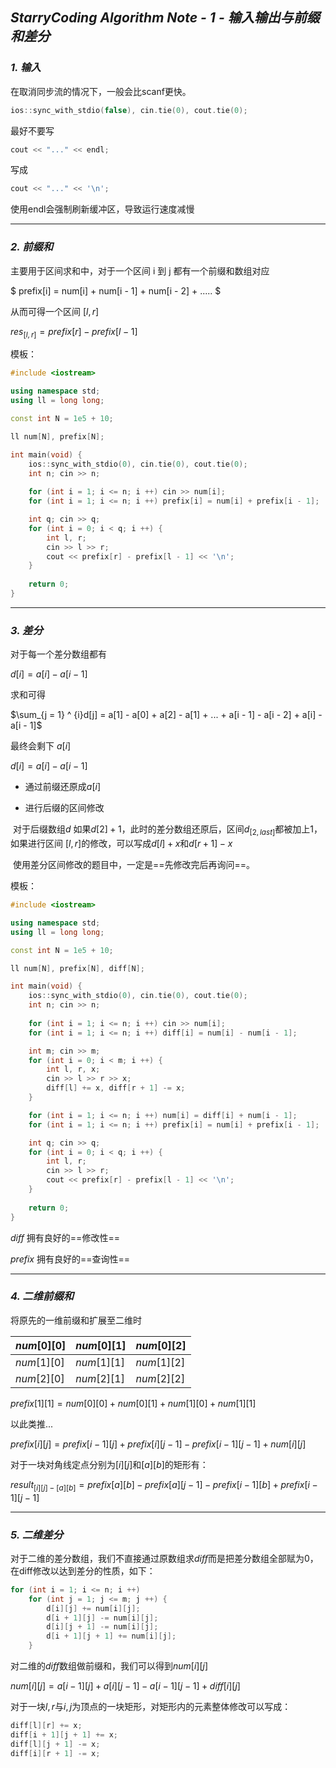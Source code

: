 ## *StarryCoding Algorithm Note - 1 - 输入输出与前缀和差分*

### *1. 输入*

在取消同步流的情况下，一般会比scanf更快。

```c++
ios::sync_with_stdio(false), cin.tie(0), cout.tie(0);
```

最好不要写

```c++
cout << "..." << endl;
```

写成

```c++
cout << "..." << '\n';
```

使用endl会强制刷新缓冲区，导致运行速度减慢

---

### *2. 前缀和*

主要用于区间求和中，对于一个区间 i 到 j 都有一个前缀和数组对应 

$ prefix[i] = num[i] + num[i - 1] + num[i - 2] + ..... $

从而可得一个区间 $[l, r]$

$res_{[l,r]} = prefix[r] - prefix[l - 1]$

模板：

````c++
#include <iostream>

using namespace std;
using ll = long long;

const int N = 1e5 + 10;

ll num[N], prefix[N];

int main(void) {
    ios::sync_with_stdio(0), cin.tie(0), cout.tie(0);
    int n; cin >> n;
    
    for (int i = 1; i <= n; i ++) cin >> num[i];
    for (int i = 1; i <= n; i ++) prefix[i] = num[i] + prefix[i - 1];

    int q; cin >> q;
    for (int i = 0; i < q; i ++) {
        int l, r;
        cin >> l >> r;
        cout << prefix[r] - prefix[l - 1] << '\n';
    }
    
    return 0;
}
````

---

### *3. 差分*

对于每一个差分数组都有

$d[i] = a[i] - a[i - 1]$

求和可得

$\sum_{j = 1} ^ {i}d[j] = a[1] - a[0] + a[2] - a[1] + ... + a[i - 1] - a[i - 2] + a[i] - a[i - 1]$

最终会剩下 $a[i]$

$d[i] = a[i] - a[i - 1]$

- 通过前缀还原成$a[i]$

- 进行后缀的区间修改

​	对于后缀数组$d$ 如果$d[2] + 1$，此时的差分数组还原后，区间$d_{[2,last]}$都被加上1，如果进行区间	$[l,r]$的修改，可以写成$d[l] + x$和$d[r + 1] - x$

​	使用差分区间修改的题目中，一定是==先修改完后再询问==。

模板：

```c++
#include <iostream>

using namespace std;
using ll = long long;

const int N = 1e5 + 10;

ll num[N], prefix[N], diff[N];

int main(void) {
    ios::sync_with_stdio(0), cin.tie(0), cout.tie(0);
    int n; cin >> n;
    
    for (int i = 1; i <= n; i ++) cin >> num[i];
    for (int i = 1; i <= n; i ++) diff[i] = num[i] - num[i - 1];

    int m; cin >> m;
    for (int i = 0; i < m; i ++) {
        int l, r, x;
        cin >> l >> r >> x;
        diff[l] += x, diff[r + 1] -= x;
    }

    for (int i = 1; i <= n; i ++) num[i] = diff[i] + num[i - 1];
    for (int i = 1; i <= n; i ++) prefix[i] = num[i] + prefix[i - 1];

    int q; cin >> q;
    for (int i = 0; i < q; i ++) {
        int l, r;
        cin >> l >> r;
        cout << prefix[r] - prefix[l - 1] << '\n';
    }
    
    return 0;
}
```

$diff$ 		拥有良好的==修改性==

$prefix$ 	    拥有良好的==查询性==

---

### *4. 二维前缀和*

将原先的一维前缀和扩展至二维时

| $num[0][0]$ | $num[0][1]$ | $num[0][2]$ |
| :---------- | ----------- | ----------- |
| $num[1][0]$ | $num[1][1]$ | $num[1][2]$ |
| $num[2][0]$ | $num[2][1]$ | $num[2][2]$ |

$prefix[1][1] = num[0][0] + num[0][1] + num[1][0] + num[1][1]$

以此类推...

 $prefix[i][j] = prefix[i - 1][j] + prefix[i][j - 1] - prefix[i - 1][j - 1] + num[i][j]$

对于一块对角线定点分别为$[i][j]$和$[a][b]$的矩形有：

$result_{[i][j]-[a][b]} = prefix[a][b] - prefix[a][j - 1] - prefix[i - 1][b] + prefix[i - 1][j - 1]$

---

### *5. 二维差分*

对于二维的差分数组，我们不直接通过原数组求$diff$而是把差分数组全部赋为0，在diff修改以达到差分的性质，如下：

```c++
for (int i = 1; i <= n; i ++) 
	for (int j = 1; j <= m; j ++) {
		d[i][j] += num[i][j];
		d[i + 1][j] -= num[i][j];
		d[i][j + 1] -= num[i][j];
		d[i + 1][j + 1] += num[i][j];
	}
```

对二维的$diff$数组做前缀和，我们可以得到$num[i][j]$

$num[i][j] = a[i - 1][j] + a[i][j - 1] - a[i - 1][j - 1] + diff[i][j]$

对于一块$l,r$与$i,j$为顶点的一块矩形，对矩形内的元素整体修改可以写成：

```c++
diff[l][r] += x;
diff[i + 1][j + 1] += x;
diff[l][j + 1] -= x;
diff[i][r + 1] -= x;
```

